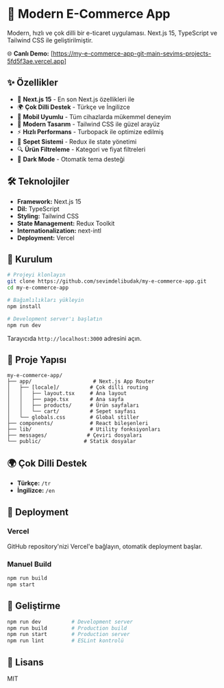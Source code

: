 # 🛒 Modern E-Commerce App

Modern, hızlı ve çok dilli bir e-ticaret uygulaması. Next.js 15, TypeScript ve Tailwind CSS ile geliştirilmiştir.

🌐 **Canlı Demo:** [https://my-e-commerce-app-git-main-sevims-projects-5fd5f3ae.vercel.app]

## ✨ Özellikler

- 🚀 **Next.js 15** - En son Next.js özellikleri ile
- 🌍 **Çok Dilli Destek** - Türkçe ve İngilizce
- 📱 **Mobil Uyumlu** - Tüm cihazlarda mükemmel deneyim
- 🎨 **Modern Tasarım** - Tailwind CSS ile güzel arayüz
- ⚡ **Hızlı Performans** - Turbopack ile optimize edilmiş
- 🛒 **Sepet Sistemi** - Redux ile state yönetimi
- 🔍 **Ürün Filtreleme** - Kategori ve fiyat filtreleri
- 🌙 **Dark Mode** - Otomatik tema desteği

## 🛠️ Teknolojiler

- **Framework:** Next.js 15
- **Dil:** TypeScript
- **Styling:** Tailwind CSS
- **State Management:** Redux Toolkit
- **Internationalization:** next-intl
- **Deployment:** Vercel

## 🚀 Kurulum

```bash
# Projeyi klonlayın
git clone https://github.com/sevimdelibudak/my-e-commerce-app.git
cd my-e-commerce-app

# Bağımlılıkları yükleyin
npm install

# Development server'ı başlatın
npm run dev
```

Tarayıcıda `http://localhost:3000` adresini açın.

## 📁 Proje Yapısı

```
my-e-commerce-app/
├── app/                    # Next.js App Router
│   ├── [locale]/          # Çok dilli routing
│   │   ├── layout.tsx     # Ana layout
│   │   ├── page.tsx       # Ana sayfa
│   │   ├── products/      # Ürün sayfaları
│   │   └── cart/          # Sepet sayfası
│   └── globals.css        # Global stiller
├── components/            # React bileşenleri
├── lib/                   # Utility fonksiyonları
├── messages/             # Çeviri dosyaları
└── public/              # Statik dosyalar
```

## 🌍 Çok Dilli Destek

- **Türkçe:** `/tr`
- **İngilizce:** `/en`

## 🚀 Deployment

### Vercel
GitHub repository'nizi Vercel'e bağlayın, otomatik deployment başlar.

### Manuel Build
```bash
npm run build
npm start
```

## 🔧 Geliştirme

```bash
npm run dev          # Development server
npm run build        # Production build
npm run start        # Production server
npm run lint         # ESLint kontrolü
```

## 📄 Lisans

MIT